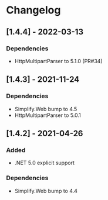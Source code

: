 # Changelog

## [1.4.4] - 2022-03-13

### Dependencies

- HttpMultipartParser to 5.1.0 (PR#34)

## [1.4.3] - 2021-11-24

### Dependencies

- Simplify.Web bump to 4.5
- HttpMultipartParser to 5.0.1

## [1.4.2] - 2021-04-26

### Added

- .NET 5.0 explicit support

### Dependencies

- Simplify.Web bump to 4.4
